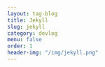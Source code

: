 ```yaml
---
layout: tag-blog
title: Jekyll
slug: jekyll
category: devlog
menu: false
order: 1
header-img: "/img/jekyll.png"
---
```

